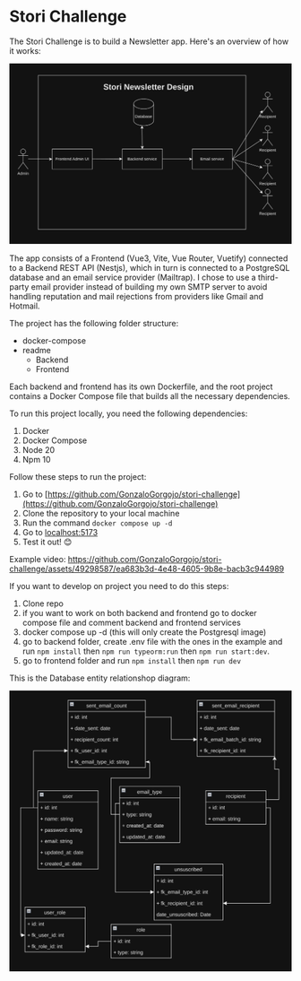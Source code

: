 # Stori Challenge

The Stori Challenge is to build a Newsletter app. Here's an overview of how it works:

![screenshot](./assets/storidesign.png)

The app consists of a Frontend (Vue3, Vite, Vue Router, Vuetify) connected to a Backend REST API (Nestjs), which in turn is connected to a PostgreSQL database and an email service provider (Mailtrap). I chose to use a third-party email provider instead of building my own SMTP server to avoid handling reputation and mail rejections from providers like Gmail and Hotmail.

The project has the following folder structure:

- docker-compose
- readme
  - Backend
  - Frontend

Each backend and frontend has its own Dockerfile, and the root project contains a Docker Compose file that builds all the necessary dependencies.

To run this project locally, you need the following dependencies:

1. Docker
2. Docker Compose
3. Node 20
4. Npm 10

Follow these steps to run the project:

1. Go to [https://github.com/GonzaloGorgojo/stori-challenge](https://github.com/GonzaloGorgojo/stori-challenge)
2. Clone the repository to your local machine
3. Run the command `docker compose up -d`
4. Go to [localhost:5173](http://localhost:5173)
5. Test it out! 😊

Example video:
https://github.com/GonzaloGorgojo/stori-challenge/assets/49298587/ea683b3d-4e48-4605-9b8e-bacb3c944989

If you want to develop on project you need to do this steps:

1. Clone repo
2. if you want to work on both backend and frontend go to docker compose file and comment backend and frontend services
3. docker compose up -d (this will only create the Postgresql image)
4. go to backend folder, create .env file with the ones in the example and run `npm install` then `npm run typeorm:run` then `npm run start:dev`.
5. go to frontend folder and run `npm install` then `npm run dev`

This is the Database entity relationshop diagram:

![screenshot](./assets/database.png)
